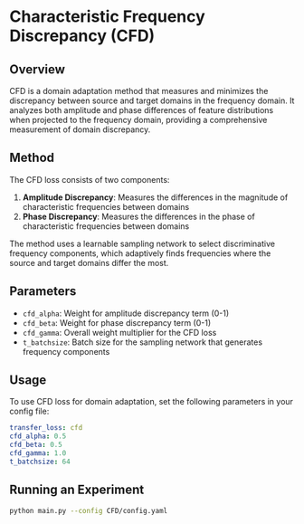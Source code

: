 # Characteristic Frequency Discrepancy (CFD)

## Overview
CFD is a domain adaptation method that measures and minimizes the discrepancy between source and target domains in the frequency domain. It analyzes both amplitude and phase differences of feature distributions when projected to the frequency domain, providing a comprehensive measurement of domain discrepancy.

## Method
The CFD loss consists of two components:
1. **Amplitude Discrepancy**: Measures the differences in the magnitude of characteristic frequencies between domains
2. **Phase Discrepancy**: Measures the differences in the phase of characteristic frequencies between domains

The method uses a learnable sampling network to select discriminative frequency components, which adaptively finds frequencies where the source and target domains differ the most.

## Parameters
- `cfd_alpha`: Weight for amplitude discrepancy term (0-1)
- `cfd_beta`: Weight for phase discrepancy term (0-1)
- `cfd_gamma`: Overall weight multiplier for the CFD loss
- `t_batchsize`: Batch size for the sampling network that generates frequency components

## Usage
To use CFD loss for domain adaptation, set the following parameters in your config file:

```yaml
transfer_loss: cfd
cfd_alpha: 0.5
cfd_beta: 0.5 
cfd_gamma: 1.0
t_batchsize: 64
```

## Running an Experiment
```bash
python main.py --config CFD/config.yaml
``` 